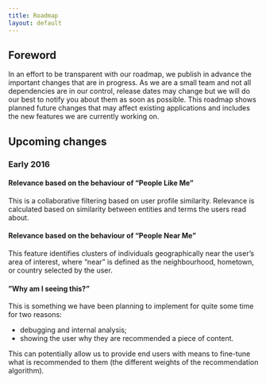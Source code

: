 ```yaml
---
title: Roadmap
layout: default
---
```

## Foreword

In an effort to be transparent with our roadmap, we publish in advance the important changes that are in progress. As we are a small team and not all dependencies are in our control, release dates may change but we will do our best to notify you about them as soon as possible. This roadmap shows planned future changes that may affect existing applications and includes the new features we are currently working on.

## Upcoming changes

### Early 2016

#### Relevance based on the behaviour of “People Like Me”

This is a collaborative filtering based on user profile similarity. Relevance is calculated based on similarity between entities and terms the users read about.

#### Relevance based on the behaviour of “People Near Me”

This feature identifies clusters of individuals geographically near the user’s area of interest, where “near” is defined as the neighbourhood, hometown, or country selected by the user.

#### ”Why am I seeing this?”

This is something we have been planning to implement for quite some time for two reasons:

- debugging and internal analysis;
- showing the user why they are recommended a piece of content.

This can potentially allow us to provide end users with means to fine-tune what is recommended to them (the different weights of the recommendation algorithm).
